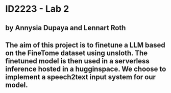 # ID2223 - Lab 2
by Annysia Dupaya and Lennart Roth
---
The aim of this project is to finetune a LLM based on the FineTome dataset using unsloth. 
The finetuned model is then used in a serverless inference hosted in a hugginspace.
We choose to implement a speech2text input system for our model. 
---
